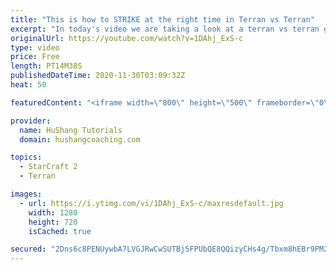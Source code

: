 ```yaml
---
title: "This is how to STRIKE at the right time in Terran vs Terran"
excerpt: "In today's video we are taking a look at a terran vs terran game I played that showcases some patience and how I like to calculate when it's the correct time to attack!  Coaching -------------------------------------------------------------------------- Website: https://www.hushangcoaching.com  Interested"
originalUrl: https://youtube.com/watch?v=1DAhj_ExS-c
type: video
price: Free
length: PT14M38S
publishedDateTime: 2020-11-30T03:09:32Z
heat: 50

featuredContent: "<iframe width=\"800\" height=\"500\" frameborder=\"0\" src=\"https://www.youtube.com/embed/1DAhj_ExS-c\" allow=\"accelerometer; autoplay; encrypted-media; gyroscope; picture-in-picture\" allowfullscreen></iframe>"

provider:
  name: HuShang Tutorials
  domain: hushangcoaching.com

topics:
  - StarCraft 2
  - Terran

images:
  - url: https://i.ytimg.com/vi/1DAhj_ExS-c/maxresdefault.jpg
    width: 1280
    height: 720
    isCached: true

secured: "2Dns6c8PENUywbA7LVGJRwCwSUTBj5FPUbQE8QQizyCHs4g/Tbxm8hEBr9PM2W5y9R9hwaM5X9xmid0guODGtB0ul45IKoadJLgTZ8GSAsP43Vf+JfbLa52pZtccesZ6U158xY01x4zn7Cudlp9/tGgiFoov/yzyZqzgTCVhAsEdhGEpV94TeM6KiKxRgJsvA2Hl/Q6XUw5+3oaSBVVN3T9QYf16uA9dtoNW9pP7JMRf0PPVHHz4Wo5gC/n+w32UNNPrsrOxUf5ST4gaZ5DRqRBSlUYCPyRnKwZ0SJiAJvCY5vdh2Fk6i+KNJ9LtNj8mZejJ7oZOHp+AmtUYueLt7UK7mzVrFB6r5xYmfahyqp5MIblmT89LB+C3YWJypy0RPUzlHJvmSkOvGXWSd4bDgx8Wgm7QgsRGEArFSLWCRtw=;yM7Fw1MfYtxqAij0DNh1Kg=="
---
```


